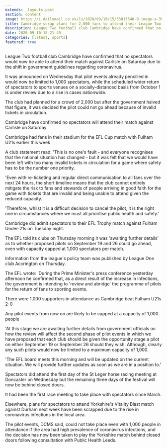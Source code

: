 ```yaml
---
extends: _layouts.post
section: content
image: https://i.dailymail.co.uk/1s/2020/09/10/15/33013540-0-image-a-39_1599747127802.jpg 
title: Cambridge scrap plans for 2,000 fans to attend their League Two match with Carlisle 
description: League Two football club Cambridge have confirmed that no spectators would now be able to attend their match against Carlisle on Saturday due to the shift in government guidelines regarding coronavirus. 
date: 2020-09-10-15-21-49 
categories: [latest, sports] 
featured: true 
--- 
```

League Two football club Cambridge have confirmed that no spectators would now be able to attend their match against Carlisle on Saturday due to the shift in government guidelines regarding coronavirus.

It was announced on Wednesday that pilot events already pencilled in would now be limited to 1,000 spectators, while the scheduled wider return of spectators to sports venues on a socially-distanced basis from October 1 is under review due to a rise in cases nationwide.

The club had planned for a crowd of 2,000 but after the government halved that figure, it was decided the pilot could not go ahead because of invalid tickets in circulation.

Cambridge have confirmed no spectators will attend their match against Carlisle on Saturday

Cambridge had fans in their stadium for the EFL Cup match with Fulham U21s earlier this week

A club statement read: 'This is no one's fault - and everyone recognises that the national situation has changed - but it was felt that we would have been left with too many invalid tickets in circulation for a game where safety has to be the number one priority.

'Even with re-ticketing and regular direct communication to all fans over the next 24 hours, the short timeline means that the club cannot entirely mitigate the risk to fans and stewards of people arriving in good faith for the game with tickets that are invalid and being unable to attend given the reduced capacity.

'Therefore, whilst it is a difficult decision to cancel the pilot, it is the right one in circumstances where we must all prioritise public health and safety.'

Cambridge did admit spectators to their EFL Trophy match against Fulham Under-21s on Tuesday night.

The EFL told its clubs on Thursday morning it was 'awaiting further details' as to whether proposed pilots on September 19 and 26 could go ahead, even with capacity capped at 1,000 spectators per match.

Information from the league's policy team was published by League One club Accrington on Thursday.

The EFL wrote: 'During the Prime Minister's press conference yesterday afternoon he confirmed that, as a direct result of the increase in infections, the government is intending to 'review and abridge' the programme of pilots for the return of fans to sporting events.

There were 1,000 supporters in attendance as Cambridge beat Fulham U21s 2-0

Any pilot events from now on are likely to be capped at a capacity of 1,000 people

'At this stage we are awaiting further details from government officials on how the review will affect the second phase of pilot events in which we have proposed that each club should be given the opportunity stage a pilot on either September 19 or September 26 should they wish. Although, clearly any such pilots would now be limited to a maximum capacity of 1,000.

'The EFL board meets this morning and will be updated on the current situation. We will provide further updates as soon as we are in a position to.'

Spectators did attend the first day of the St Leger horse racing meeting at Doncaster on Wednesday but the remaining three days of the festival will now be behind closed doors.

It had been the first race meeting to take place with spectators since March.

Elsewhere, plans for spectators to attend Yorkshire's Vitality Blast match against Durham next week have been scrapped due to the rise in coronavirus infections in the local area.

The pilot events, DCMS said, could not take place even with 1,000 people in attendance if the area had high prevalence of coronavirus infections, and the decision has now been taken to play the Yorkshire match behind closed doors following consultation with Public Health Leeds. 

